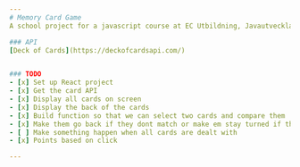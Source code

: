 ```yaml
---
# Memory Card Game
A school project for a javascript course at EC Utbildning, Javautvecklare 21 in Malmö Sweden

### API
[Deck of Cards](https://deckofcardsapi.com/)


### TODO
- [x] Set up React project
- [x] Get the card API
- [x] Display all cards on screen
- [x] Display the back of the cards
- [x] Build function so that we can select two cards and compare them
- [x] Make them go back if they dont match or make em stay turned if they match
- [ ] Make something happen when all cards are dealt with 
- [x] Points based on click

---
```

